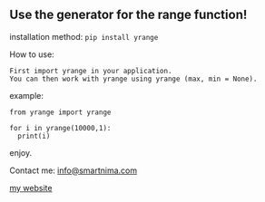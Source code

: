 Use the generator for the range function!
----------------------
installation method:
```pip install yrange```

How to use:
```
First import yrange in your application.
You can then work with yrange using yrange (max, min = None).
```

example:
```
from yrange import yrange

for i in yrange(10000,1):
  print(i)
```

enjoy.

Contact me: info@smartnima.com

[my website](https://smartnima.com)

